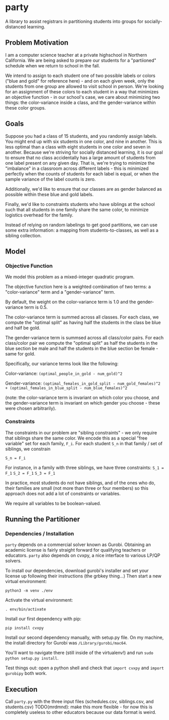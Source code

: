 # party
A library to assist registrars in partitioning students into groups for socially-distanced learning.

## Problem Motivation
I am a computer science teacher at a private highschool in Northern California.
We are being asked to prepare our students for a "partiioned" schedule when we return to school in the fall.

We intend to assign to each student one of two possible labels or colors ("blue and gold" for reference here) - and on each given week, only the students from one group are allowed to visit school in person. We're looking for an assignment of these colors to each student in a way that minimizes an objective function - in our school's case, we care about minimizing two things: the color-variance inside a class, and the gender-variance within these color groups.

## Goals
Suppose you had a class of 15 students, and you randomly assign labels. You might end up with six students in one color, and nine in another. This is less optimal than a class with eight students in one color and seven in another. Because we're striving for socially distanced learning, it is our goal to ensure that no class accidentally has a large amount of students from one label present on any given day. That is, we're trying to minimize the "imbalance" in a classroom across different labels - this is minimized perfectly when the counts of students for each label is equal, or when the sample variance of the label counts is zero. 

Additionally, we'd like to ensure that our classes are as gender balanced as possible within these blue and gold labels. 

Finally, we'd like to constraints students who have siblings at the school such that all students in one family share the same color, to minimize logistics overhead for the family.

Instead of relying on random labelings to get good partitions, we can use some extra information: a mapping from students-to-classes, as well as a sibling collection.

## Model
### Objective Function
We model this problem as a mixed-integer quadratic program.

The objective function here is a weighted combination of two terms: a "color-variance" term and a "gender-variance" term.

By default, the weight on the color-variance term is 1.0 and the gender-variance term is 0.5.

The color-variance term is summed across all classes. For each class, we compute the "optimal split" as having half the students in the class be blue and half be gold. 

The gender-variance term is summsed across all class/color pairs. For each class/color pair we compute the "optimal split" as half the students in the blue section be male and half the students in the blue section be female - same for gold.

Specifically, our variance terms look like the following:

Color-variance: `(optimal_people_in_gold - num_gold)^2`

Gender-variance: `(optimal_females_in_gold_split - num_gold_females)^2 + (optimal_females_in_blue_split - num_blue_females)^2`

(note: the color-variance term is invariant on which color you choose, and the gender-variance term is invariant on which gender you choose - these were chosen arbitrarily).

### Constraints
The constraints in our problem are "sibling constraints" - we only require that siblings share the same color.
We encode this as a special "free variable" set for each family, `F_i`. For each student `S_n` in that family / set of siblings, we constrain

`S_n = F_i`

For instance, in a family with three siblings, we have three constraints:
`S_1 = F_1`
`S_2 = F_1`
`S_3 = F_1`

In practice, most students do not have siblings, and of the ones who do, their families are small (not more than three or four members) so this approach does not add a lot of constraints or variables.

We require all variables to be boolean-valued.

## Running the Partitioner
### Dependencies / Installation
`party` depends on a commercial solver known as Gurobi. Obtaining an academic license is fairly straight forward for qualifying teachers or educators.
`party` also depends on cvxpy, a nice interface to various LP/QP solvers.

To install our dependencies, download gurobi's installer and set your license up following their instructions (the grbkey thing...)
Then start a new virtual environment:

`python3 -m venv ./env`

Activate the virtual environment:

`. env/bin/activate`

Install our first dependency with pip:

`pip install cvxpy`

Install our second dependency manually, with setup.py file. On my machine, the install directory for Gurobi was `/Library/gurobi/mac64`.

You'll want to navigate there (still inside of the virtualenv!) and run `sudo python setup.py install`.

Test things out: open a python shell and check that `import cvxpy` and `import gurobipy` both work.

## Execution
Call `party.py` with the three input files (schedules.csv, siblings.csv, and students.csv)
TODO(mrdmnd): make this more flexible - for now this is completely useless to other educators because our data format is weird.
